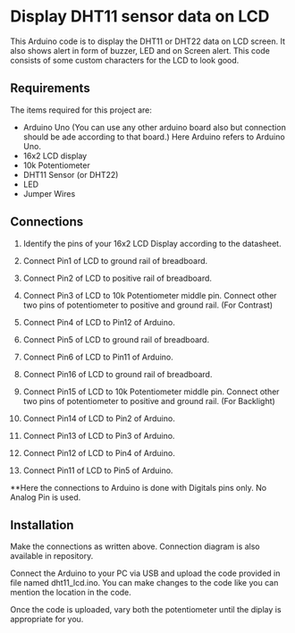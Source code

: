 # Display DHT11 sensor data on LCD
This Arduino code is to display the DHT11 or DHT22 data on LCD screen. It also shows alert in form of buzzer, LED and on Screen alert. This code consists of some custom characters for the LCD to look good.


## Requirements
The items required for this project are:
- Arduino Uno (You can use any other arduino board also but connection should be ade according to that board.) Here Arduino refers to Arduino Uno.
- 16x2 LCD display
- 10k Potentiometer
- DHT11 Sensor (or DHT22)
- LED
- Jumper Wires


## Connections
1. Identify the pins of your 16x2 LCD Display according to the datasheet.

2. Connect Pin1 of LCD to ground rail of breadboard.

3. Connect Pin2 of LCD to positive rail of breadboard.

4. Connect Pin3 of LCD to 10k Potentiometer middle pin. Connect other two pins of potentiometer to positive and ground rail. (For Contrast)

5. Connect Pin4 of LCD to Pin12 of Arduino.

6. Connect Pin5 of LCD to ground rail of breadboard.

7. Connect Pin6 of LCD to Pin11 of Arduino.

8. Connect Pin16 of LCD to ground rail of breadboard.

9. Connect Pin15 of LCD to 10k Potentiometer middle pin.  Connect other two pins of potentiometer to positive and ground rail. (For Backlight)

10. Connect Pin14 of LCD to Pin2 of Arduino.

11. Connect Pin13 of LCD to Pin3 of Arduino.

12. Connect Pin12 of LCD to Pin4 of Arduino.

13. Connect Pin11 of LCD to Pin5 of Arduino.

**Here the connections to Arduino is done with Digitals pins only. No Analog Pin is used.


## Installation
Make the connections as written above. Connection diagram is also available in repository.

Connect the Arduino to your PC via USB and upload the code provided in file named dht11_lcd.ino. You can make changes to the code like you can mention the location in the code.

Once the code is uploaded, vary both the potentiometer until the diplay is appropriate for you.

